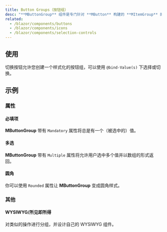 ```yaml
---
title: Button Groups（按钮组）
desc: "**MButtonGroup** 组件是专门针对 **MButton** 构建的 **MItemGroup** 的简单包装器。"
related:
  - /blazor/components/buttons
  - /blazor/components/icons
  - /blazor/components/selection-controls
---
```


## 使用

切换按钮允许您创建一个样式化的按钮组，可以使用 `@bind-Value(s)` 下选择或切换。

<masa-example file="Examples.components.button_groups.Usage"></masa-example>

## 示例

### 属性

#### 必填项

**MButtonGroup** 带有 `Mandatory` 属性将总是有一个（被选中的）值。

<masa-example file="Examples.components.button_groups.Mandatory"></masa-example>

#### 多选

**MButtonGroup** 带有 `Multiple` 属性将允许用户选中多个值并以数组的形式返回。

<masa-example file="Examples.components.button_groups.Multiple"></masa-example>

#### 圆角

你可以使用 `Rounded` 属性让 **MButtonGroup** 变成圆角样式。

<masa-example file="Examples.components.button_groups.Rounded"></masa-example>

### 其他

#### WYSIWYG/所见即所得

对类似的操作进行分组，并设计自己的 WYSIWYG 组件。

<masa-example file="Examples.components.button_groups.WYSIWYG"></masa-example>
